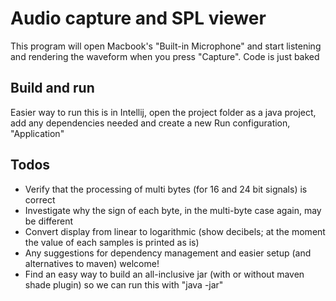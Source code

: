 # Audio capture and SPL viewer
This program will open Macbook's "Built-in Microphone" and start listening and rendering the waveform when you press "Capture". 
Code is just baked

## Build and run
Easier way to run this is in Intellij, open the project folder as a java project, add any dependencies needed and create a new Run configuration, "Application"

## Todos

* Verify that the processing of multi bytes (for 16 and 24 bit signals) is correct
* Investigate why the sign of each byte, in the multi-byte case again, may be different 
* Convert display from linear to logarithmic (show decibels; at the moment the value of each samples is printed as is)
* Any suggestions for dependency management and easier setup (and alternatives to maven) welcome!
* Find an easy way to build an all-inclusive jar (with or without maven shade plugin) so we can run this with "java -jar"
